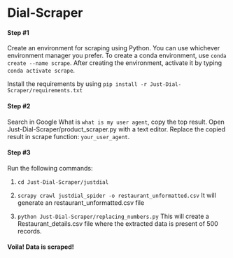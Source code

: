 # Dial-Scraper
#### Step #1
Create an environment for scraping using Python. You can use whichever environment manager you prefer. 
To create a conda environment, use `conda create --name scrape`. After creating the environment, activate it by typing `conda activate scrape`.

Install the requirements by using 
`pip install -r Just-Dial-Scraper/requirements.txt`

#### Step #2

Search in Google What is `what is my user agent`, copy the top result.
Open Just-Dial-Scraper/product_scraper.py with a text editor. Replace the copied result in scrape function: `your_user_agent`.

#### Step #3
Run the following commands:
1. `cd Just-Dial-Scraper/justdial`
2. `scrapy crawl justdial_spider -o restaurant_unformatted.csv`
It will generate an restaurant_unformatted.csv file

2. `python Just-Dial-Scraper/replacing_numbers.py`
This will create a Restaurant_details.csv file where the extracted data is present of 500 records.


#### Voila! Data  is scraped!
